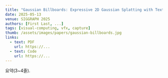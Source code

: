```yaml
---
title: "Gaussian Billboards: Expressive 2D Gaussian Splatting with Textures"
date: 2025-05-13
venue: SIGGRAPH 2025
authors: [First Last, ...]
tags: [visual-computing, vfx, capture]
thumb: /assets/images/papers/gaussian-billboards.jpg
links:
  - text: PDF
    url: https://...
  - text: Code
    url: https://...
---
```

요약(3~4줄).
